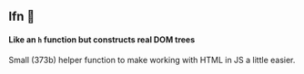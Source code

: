 ## lfn :elephant:

#### Like an `h` function but constructs real DOM trees

Small (373b) helper function to make working with HTML in JS a little easier.
